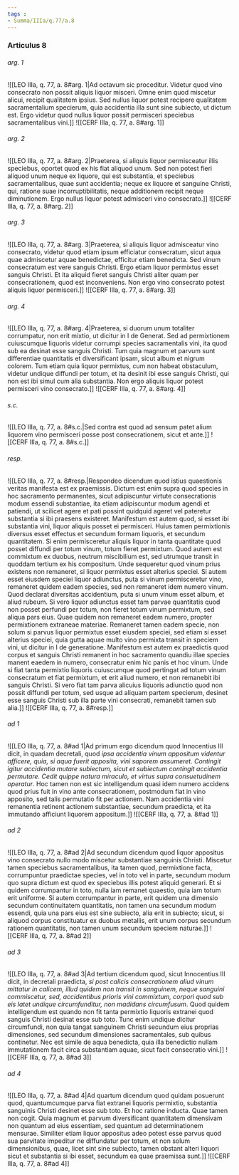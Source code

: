 ```yaml
---
tags : 
- Summa/IIIa/q.77/a.8
---
```


### Articulus 8

###### arg. 1
![[LEO IIIa, q. 77, a. 8#arg. 1|Ad octavum sic proceditur. Videtur quod vino consecrato non possit aliquis liquor misceri. Omne enim quod miscetur alicui, recipit qualitatem ipsius. Sed nullus liquor potest recipere qualitatem sacramentalium specierum, quia accidentia illa sunt sine subiecto, ut dictum est. Ergo videtur quod nullus liquor possit permisceri speciebus sacramentalibus vini.]]
![[CERF IIIa, q. 77, a. 8#arg. 1]]

###### arg. 2
![[LEO IIIa, q. 77, a. 8#arg. 2|Praeterea, si aliquis liquor permisceatur illis speciebus, oportet quod ex his fiat aliquod unum. Sed non potest fieri aliquod unum neque ex liquore, qui est substantia, et speciebus sacramentalibus, quae sunt accidentia; neque ex liquore et sanguine Christi, qui, ratione suae incorruptibilitatis, neque additionem recipit neque diminutionem. Ergo nullus liquor potest admisceri vino consecrato.]]
![[CERF IIIa, q. 77, a. 8#arg. 2]]

###### arg. 3
![[LEO IIIa, q. 77, a. 8#arg. 3|Praeterea, si aliquis liquor admisceatur vino consecrato, videtur quod etiam ipsum efficiatur consecratum, sicut aqua quae admiscetur aquae benedictae, efficitur etiam benedicta. Sed vinum consecratum est vere sanguis Christi. Ergo etiam liquor permixtus esset sanguis Christi. Et ita aliquid fieret sanguis Christi aliter quam per consecrationem, quod est inconveniens. Non ergo vino consecrato potest aliquis liquor permisceri.]]
![[CERF IIIa, q. 77, a. 8#arg. 3]]

###### arg. 4
![[LEO IIIa, q. 77, a. 8#arg. 4|Praeterea, si duorum unum totaliter corrumpatur, non erit mixtio, ut dicitur in I de Generat. Sed ad permixtionem cuiuscumque liquoris videtur corrumpi species sacramentalis vini, ita quod sub ea desinat esse sanguis Christi. Tum quia magnum et parvum sunt differentiae quantitatis et diversificant ipsam, sicut album et nigrum colorem. Tum etiam quia liquor permixtus, cum non habeat obstaculum, videtur undique diffundi per totum, et ita desinit ibi esse sanguis Christi, qui non est ibi simul cum alia substantia. Non ergo aliquis liquor potest permisceri vino consecrato.]]
![[CERF IIIa, q. 77, a. 8#arg. 4]]

###### s.c.
![[LEO IIIa, q. 77, a. 8#s.c.|Sed contra est quod ad sensum patet alium liquorem vino permisceri posse post consecrationem, sicut et ante.]]
![[CERF IIIa, q. 77, a. 8#s.c.]]

###### resp.
![[LEO IIIa, q. 77, a. 8#resp.|Respondeo dicendum quod istius quaestionis veritas manifesta est ex praemissis. Dictum est enim supra quod species in hoc sacramento permanentes, sicut adipiscuntur virtute consecrationis modum essendi substantiae, ita etiam adipiscuntur modum agendi et patiendi, ut scilicet agere et pati possint quidquid ageret vel pateretur substantia si ibi praesens existeret. Manifestum est autem quod, si esset ibi substantia vini, liquor aliquis posset ei permisceri. Huius tamen permixtionis diversus esset effectus et secundum formam liquoris, et secundum quantitatem. Si enim permisceretur aliquis liquor in tanta quantitate quod posset diffundi per totum vinum, totum fieret permixtum. Quod autem est commixtum ex duobus, neutrum miscibilium est, sed utrumque transit in quoddam tertium ex his compositum. Unde sequeretur quod vinum prius existens non remaneret, si liquor permixtus esset alterius speciei. Si autem esset eiusdem speciei liquor adiunctus, puta si vinum permisceretur vino, remaneret quidem eadem species, sed non remaneret idem numero vinum. Quod declarat diversitas accidentium, puta si unum vinum esset album, et aliud rubeum. Si vero liquor adiunctus esset tam parvae quantitatis quod non posset perfundi per totum, non fieret totum vinum permixtum, sed aliqua pars eius. Quae quidem non remaneret eadem numero, propter permixtionem extraneae materiae. Remaneret tamen eadem specie, non solum si parvus liquor permixtus esset eiusdem speciei, sed etiam si esset alterius speciei, quia gutta aquae multo vino permixta transit in speciem vini, ut dicitur in I de generatione. Manifestum est autem ex praedictis quod corpus et sanguis Christi remanent in hoc sacramento quandiu illae species manent eaedem in numero, consecratur enim hic panis et hoc vinum. Unde si fiat tanta permixtio liquoris cuiuscumque quod pertingat ad totum vinum consecratum et fiat permixtum, et erit aliud numero, et non remanebit ibi sanguis Christi. Si vero fiat tam parva alicuius liquoris adiunctio quod non possit diffundi per totum, sed usque ad aliquam partem specierum, desinet esse sanguis Christi sub illa parte vini consecrati, remanebit tamen sub alia.]]
![[CERF IIIa, q. 77, a. 8#resp.]]

###### ad 1
![[LEO IIIa, q. 77, a. 8#ad 1|Ad primum ergo dicendum quod Innocentius III dicit, in quadam decretali, quod *ipsa accidentia vinum appositum videntur afficere, quia, si aqua fuerit apposita, vini saporem assumeret. Contingit igitur accidentia mutare subiectum, sicut et subiectum contingit accidentia permutare. Cedit quippe natura miraculo, et virtus supra consuetudinem operatur*. Hoc tamen non est sic intelligendum quasi idem numero accidens quod prius fuit in vino ante consecrationem, postmodum fiat in vino apposito, sed talis permutatio fit per actionem. Nam accidentia vini remanentia retinent actionem substantiae, secundum praedicta, et ita immutando afficiunt liquorem appositum.]]
![[CERF IIIa, q. 77, a. 8#ad 1]]

###### ad 2
![[LEO IIIa, q. 77, a. 8#ad 2|Ad secundum dicendum quod liquor appositus vino consecrato nullo modo miscetur substantiae sanguinis Christi. Miscetur tamen speciebus sacramentalibus, ita tamen quod, permixtione facta, corrumpuntur praedictae species, vel in toto vel in parte, secundum modum quo supra dictum est quod ex speciebus illis potest aliquid generari. Et si quidem corrumpantur in toto, nulla iam remanet quaestio, quia iam totum erit uniforme. Si autem corrumpantur in parte, erit quidem una dimensio secundum continuitatem quantitatis, non tamen una secundum modum essendi, quia una pars eius est sine subiecto, alia erit in subiecto; sicut, si aliquod corpus constituatur ex duobus metallis, erit unum corpus secundum rationem quantitatis, non tamen unum secundum speciem naturae.]]
![[CERF IIIa, q. 77, a. 8#ad 2]]

###### ad 3
![[LEO IIIa, q. 77, a. 8#ad 3|Ad tertium dicendum quod, sicut Innocentius III dicit, in decretali praedicta, *si post calicis consecrationem aliud vinum mittatur in calicem, illud quidem non transit in sanguinem, neque sanguini commiscetur, sed, accidentibus prioris vini commixtum, corpori quod sub eis latet undique circumfunditur, non madidans circumfusum*. Quod quidem intelligendum est quando non fit tanta permixtio liquoris extranei quod sanguis Christi desinat esse sub toto. Tunc enim undique dicitur circumfundi, non quia tangat sanguinem Christi secundum eius proprias dimensiones, sed secundum dimensiones sacramentales, sub quibus continetur. Nec est simile de aqua benedicta, quia illa benedictio nullam immutationem facit circa substantiam aquae, sicut facit consecratio vini.]]
![[CERF IIIa, q. 77, a. 8#ad 3]]

###### ad 4
![[LEO IIIa, q. 77, a. 8#ad 4|Ad quartum dicendum quod quidam posuerunt quod, quantumcumque parva fiat extranei liquoris permixtio, substantia sanguinis Christi desinet esse sub toto. Et hoc ratione inducta. Quae tamen non cogit. Quia magnum et parvum diversificant quantitatem dimensivam non quantum ad eius essentiam, sed quantum ad determinationem mensurae. Similiter etiam liquor appositus adeo potest esse parvus quod sua parvitate impeditur ne diffundatur per totum, et non solum dimensionibus, quae, licet sint sine subiecto, tamen obstant alteri liquori sicut et substantia si ibi esset, secundum ea quae praemissa sunt.]]
![[CERF IIIa, q. 77, a. 8#ad 4]]

